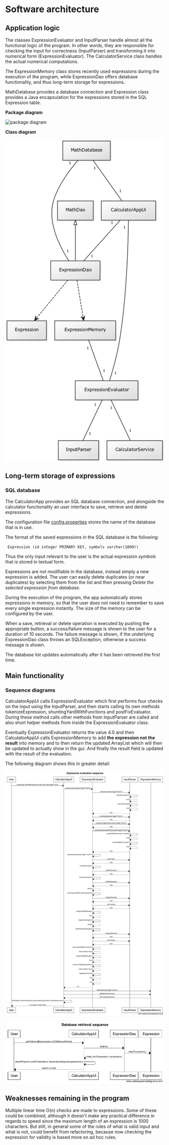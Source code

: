 # Software architecture

## Application logic

The classes ExpressionEvaluator and InputParser handle almost all the functional logic of the program. In other words, they are responsible for checking the input for correctness (InputParser) and transforming it into numerical form (ExpressionEvaluator). The CalculatorService class handles the actual numerical computations. 

The ExpressionMemory class stores recently used expressions during the execution of the program, while ExpressionDao offers database functionality, and thus long-term storage for expressions.

MathDatabase provides a database connection and Expression class provides a Java encapsulation for the expressions stored in the SQL Expression table.

**Package diagram**

![package diagram]()

**Class diagram**

![class diagram](https://github.com/Jsos17/CalculatorApp/blob/master/dokumentointi/calculatorapp_class_diagram.jpg)


## Long-term storage of expressions

### SQL database

The CalculatorApp provides an SQL database connection, and alongside the calculator functionality an user interface to save, retrieve and delete expressions.

The configuration file [config.properties](https://github.com/Jsos17/CalculatorApp/blob/master/CalculatorApp/config.properties) stores the name of the database that is in use.

The format of the saved expressions in the SQL database is the following:

     Expression (id integer PRIMARY KEY, symbols varchar(1000))

Thus the only input relevant to the user is the actual expression *symbols* that is stored in textual form.

Expressions are not modifiable in the database, instead simply a new expression is added. The user can easily delete duplicates (or near duplicates) by selecting them from the list and then pressing *Delete the selected expression from database*. 

During the execution of the program, the app automatically stores expressions in memory, so that the user does not need to remember to save every single expression instantly. The size of the memory can be configured by the user.

When a save, retrieval or delete operation is executed by pushing the appropriate button, a success/failure message is shown to the user for a duration of 10 seconds. The failure message is shown, if the underlying ExpressionDao class throws an SQLException, otherwise  a success message is shown.

The database list updates automatically after it has been retrieved the first time.

## Main functionality

### Sequence diagrams

CalculatorAppUi calls ExpressionEvaluator which first performs four checks on the input using the InputParser, and then starts calling its own methods tokenizeExpression, shuntingYardWithFunctions and postFixEvaluator. During these method calls other methods from InputParser are called and also short helper methods from inside the ExpressionEvaluator class.

Eventually ExpressionEvaluator returns the value 4.0 and then CalculatorAppUi calls ExpressionMemory to add **the expression not the result** into memory and to then return the updated ArrayList which will then be updated to actually show in the gui. And finally the result field is updated with the result of the evaluation.

The following diagram shows this in greater detail:

![Expression evaluation in great detail](https://github.com/Jsos17/CalculatorApp/blob/master/dokumentointi/Detailed_Expression_Evaluation_Sequence.png)

![Database retrieval sequence](https://github.com/Jsos17/CalculatorApp/blob/master/dokumentointi/Database_retrieval_sequence.png)


## Weaknesses remaining in the program

Multiple linear time O(n) checks are made to expressions. Some of these could be combined, although it doesn't make any practical difference in regards to speed since the maximum length of an expression is 1000 characters. But still, in general some of the rules of what is valid input and what is not, could benefit from refactoring, because now checking the expression for validity is based more on ad hoc rules.


